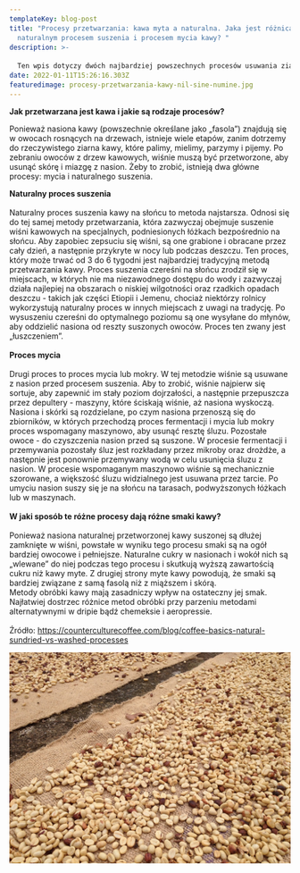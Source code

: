 ```yaml
---
templateKey: blog-post
title: "Procesy przetwarzania: kawa myta a naturalna. Jaka jest różnica między
  naturalnym procesem suszenia i procesem mycia kawy? "
description: >-
  
  Ten wpis dotyczy dwóch najbardziej powszechnych procesów usuwania ziaren kawy lub „nasion” z owoców kawy lub „wiśni”. Dowiedz się jakie są różnice między tymi procesami i to, jak wpływają na smak uwielbianych przez nas ziarenek.
date: 2022-01-11T15:26:16.303Z
featuredimage: procesy-przetwarzania-kawy-nil-sine-numine.jpg
---
```

<!--StartFragment-->

**Jak przetwarzana jest kawa i jakie są rodzaje procesów?**

Ponieważ nasiona kawy (powszechnie określane jako „fasola”) znajdują się w owocach rosnących na drzewach, istnieje wiele etapów, zanim dotrzemy do rzeczywistego ziarna kawy, które palimy, mielimy, parzymy i pijemy. Po zebraniu owoców z drzew kawowych, wiśnie muszą być przetworzone, aby usunąć skórę i miazgę z nasion. Żeby to zrobić, istnieją dwa główne procesy: mycia i naturalnego suszenia.

**Naturalny proces suszenia**\
\
Naturalny proces suszenia kawy na słońcu to metoda najstarsza. Odnosi się do tej samej metody przetwarzania, która zazwyczaj obejmuje suszenie wiśni kawowych na specjalnych, podniesionych łóżkach bezpośrednio na słońcu. Aby zapobiec zepsuciu się wiśni, są one grabione i obracane przez cały dzień, a następnie przykryte w nocy lub podczas deszczu. Ten proces, który może trwać od 3 do 6 tygodni jest najbardziej tradycyjną metodą przetwarzania kawy. Proces suszenia czereśni na słońcu zrodził się w miejscach, w których nie ma niezawodnego dostępu do wody i zazwyczaj działa najlepiej na obszarach o niskiej wilgotności oraz rzadkich opadach deszczu - takich jak części Etiopii i Jemenu, chociaż niektórzy rolnicy wykorzystują naturalny proces w innych miejscach z uwagi na tradycję. Po  wysuszeniu czereśni do optymalnego poziomu są one wysyłane do młynów, aby oddzielić nasiona od reszty suszonych owoców. Proces ten zwany jest „łuszczeniem”.\
\
**Proces mycia**\
\
Drugi proces to proces mycia lub mokry. W tej metodzie wiśnie są usuwane z nasion przed procesem suszenia. Aby to zrobić, wiśnie najpierw się sortuje, aby zapewnić im stały poziom dojrzałości, a następnie przepuszcza przez depultery - maszyny, które ściskają wiśnie, aż nasiona wyskoczą. Nasiona i skórki są rozdzielane, po czym nasiona przenoszą się do zbiorników, w których przechodzą proces fermentacji i mycia lub mokry proces wspomagany maszynowo, aby usunąć resztę śluzu. Pozostałe owoce - do czyszczenia nasion przed są suszone. W procesie fermentacji i przemywania pozostały śluz jest rozkładany przez mikroby oraz drożdże, a następnie jest ponownie przemywany wodą w celu usunięcia śluzu z nasion. W procesie wspomaganym maszynowo wiśnie są mechanicznie szorowane, a większość śluzu widzialnego jest usuwana przez tarcie. Po umyciu nasion suszy się je na słońcu na tarasach, podwyższonych łóżkach lub w maszynach.\
**\
W jaki sposób te różne procesy dają różne smaki kawy?**\
\
Ponieważ nasiona naturalnej przetworzonej kawy suszonej są dłużej zamknięte w wiśni, powstałe w wyniku tego procesu smaki są na ogół bardziej owocowe i pełniejsze. Naturalne cukry w nasionach i wokół nich są „wlewane” do niej podczas tego procesu i skutkują wyższą zawartością cukru niż kawy myte. Z drugiej strony myte kawy powodują, że smaki są bardziej związane z samą fasolą niż z miąższem i skórą.\
Metody obróbki kawy mają zasadniczy wpływ na ostateczny jej smak. Najłatwiej dostrzec różnice metod obróbki przy parzeniu metodami alternatywnymi w dripie bądź chemeksie i aeropressie.\
\
Źródło: <https://counterculturecoffee.com/blog/coffee-basics-natural-sundried-vs-washed-processes>

<!--EndFragment-->

<!--EndFragment-->

![](procesy-przetwarzania-kawy-nil-sine-numine.jpg "Proces przetwarzania kawy")